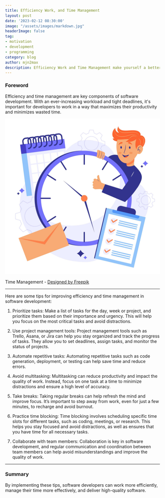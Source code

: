 ```yaml
---
title: Efficiency Work, and Time Management
layout: post
date: '2023-02-12 08:30:00'
image: "/assets/images/markdown.jpg"
headerImage: false
tag:
- motivation
- development
- programming
category: blog
author: mjn2max
description: Efficiency Work and Time Management make yourself a better version.
---
```


### Foreword
Efficiency and time management are key components of software development. With an ever-increasing workload and tight deadlines, it's important for developers to work in a way that maximizes their productivity and minimizes wasted time.

![Banner](../assets/blog/time-management.jpg)
<figcaption class="caption">Time Management - <a href="http://www.freepik.com">Designed by Freepik</a></figcaption>

---

Here are some tips for improving efficiency and time management in software development:

1. Prioritize tasks: Make a list of tasks for the day, week or project, and prioritize them based on their importance and urgency. This will help you focus on the most critical tasks and avoid distractions.

2. Use project management tools: Project management tools such as Trello, Asana, or Jira can help you stay organized and track the progress of tasks. They allow you to set deadlines, assign tasks, and monitor the status of projects.

3. Automate repetitive tasks: Automating repetitive tasks such as code generation, deployment, or testing can help save time and reduce errors.

4. Avoid multitasking: Multitasking can reduce productivity and impact the quality of work. Instead, focus on one task at a time to minimize distractions and ensure a high level of accuracy.

5. Take breaks: Taking regular breaks can help refresh the mind and improve focus. It’s important to step away from work, even for just a few minutes, to recharge and avoid burnout.

6. Practice time blocking: Time blocking involves scheduling specific time slots for different tasks, such as coding, meetings, or research. This helps you stay focused and avoid distractions, as well as ensures that you have time for all necessary tasks.

7. Collaborate with team members: Collaboration is key in software development, and regular communication and coordination between team members can help avoid misunderstandings and improve the quality of work.

---
### Summary
By implementing these tips, software developers can work more efficiently, manage their time more effectively, and deliver high-quality software.
